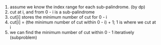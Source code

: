 1.  assume we know the index range for each sub-palindrome. (by dp)
2.  cut at i, and from 0 - i is a sub-palindrome
3.  cut[i] stores the minimum number of cut for 0 - i
4.  cut[i] = (the minimum number of cut within 0 - i) + 1; 1 is where we cut at i
5.  we can find the minimum number of cut within 0 - 1 iteratively (subproblem)
